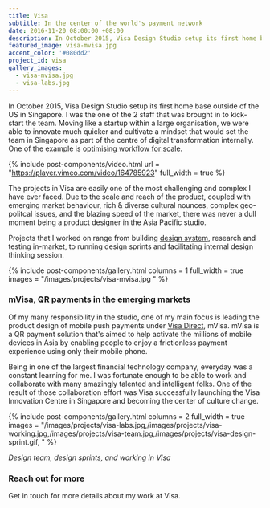 ```yaml
---
title: Visa
subtitle: In the center of the world's payment network
date: 2016-11-20 08:00:00 +08:00
description: In October 2015, Visa Design Studio setup its first home base outside of the US in Singapore. I was the one of the 2 staff that was brought in to kick-start the team. Moving like a startup within a large organisation, we were able to innovate much quicker and cultivate a mindset that would set the team in Singapore as part of the centre of digital transformation internally.
featured_image: visa-mvisa.jpg
accent_color: '#080dd2'
project_id: visa
gallery_images:
  - visa-mvisa.jpg
  - visa-labs.jpg
---
```


In October 2015, Visa Design Studio setup its first home base outside of the US in Singapore. I was the one of the 2 staff that was brought in to kick-start the team. Moving like a startup within a large organisation, we were able to innovate much quicker and cultivate a mindset that would set the team in Singapore as part of the centre of digital transformation internally. One of the example is [optimising workflow for scale](https://sympli.io/blog/2016/10/04/less-time-specingatvisa/).

{% include post-components/video.html
	url = "https://player.vimeo.com/video/164785923"
	full_width = true
%}

The projects in Visa are easily one of the most challenging and complex I have ever faced. Due to the scale and reach of the product, coupled with emerging market behaviour, rich & diverse cultural nounces, complex geo-politcal issues, and the blazing speed of the market, there was never a dull moment being a product designer in the Asia Pacific studio.

Projects that I worked on range from building [design system](http://design.visa.com/design-systems.html), research and testing in-market, to running design sprints and facilitating internal design thinking session.

{% include post-components/gallery.html
	columns = 1
	full_width = true
	images = "/images/projects/visa-mvisa.jpg
	"
%}

### mVisa, QR payments in the emerging markets

Of my many responsibility in the studio, one of my main focus is leading the product design of mobile push payments under [Visa Direct](https://developer.visa.com/capabilities/visa_direct), mVisa. mVisa is a QR payment solution that's aimed to help activate the millions of mobile devices in Asia by enabling people to enjoy a frictionless payment experience using only their mobile phone.

Being in one of the largest financial technology company, everyday was a constant learning for me. I was fortunate enough to be able to work and collaborate with many amazingly talented and intelligent folks. One of the result of those collaboration effort was Visa successfully launching the Visa Innovation Centre in Singapore and becoming the center of culture change.

{% include post-components/gallery.html
	columns = 2
	full_width = true
	images = "/images/projects/visa-labs.jpg,/images/projects/visa-working.jpg,/images/projects/visa-team.jpg,/images/projects/visa-design-sprint.gif,
	"
%}

*Design team, design sprints, and working in Visa*

### Reach out for more
Get in touch for more details about my work at Visa.